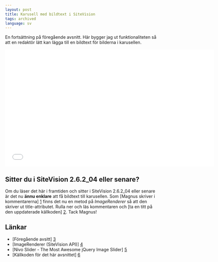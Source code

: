 ```yaml
---
layout: post
title: Karusell med bildtext i SiteVision
tags: archived
language: sv
---
```


En fortsättning på föregående avsnitt. Här bygger jag ut funktionaliteten så att en redaktör lätt kan lägga till en bildtext för bilderna i karusellen.

<div class="video-wrapper"><iframe src="//player.vimeo.com/video/19096350?title=0&amp;byline=0&amp;portrait=0" width="681" height="383" frameborder="0"></iframe></div>

## Sitter du i SiteVision 2.6.2_04 eller senare?

Om du läser det här i framtiden och sitter i SiteVision 2.6.2\_04 eller senare är det nu **ännu enklare** att få bildtext till karusellen. Som [Magnus skriver i kommentarerna] [1] finns det nu en metod på _ImageRenderer_ så att den skriver ut title-attributet. Rulla ner och läs kommentaren och [ta en titt på den uppdaterade källkoden] [2]. Tack Magnus!

## Länkar

* [Föregående avsitt] [3]
* [ImageRenderer (SiteVision API)] [4]
* [Nivo Slider - The Most Awesome jQuery Image Slider] [5]
* [Källkoden för det här avsnittet] [6]

[1]: http://disqus.com/twitter-205243100/
[2]: https://github.com/svendahlstrand/sitevision-episodes/tree/master/003-carousel-caption/sitevision-2.6.2_04
[3]: /karusell-med-intelligenta-mallar-i-sitevision
[4]: http://developer.sitevision.se/webdav/files/apidocs/index.html
[5]: http://nivo.dev7studios.com
[6]: https://github.com/svendahlstrand/sitevision-episodes/tree/master/003-carousel-caption
